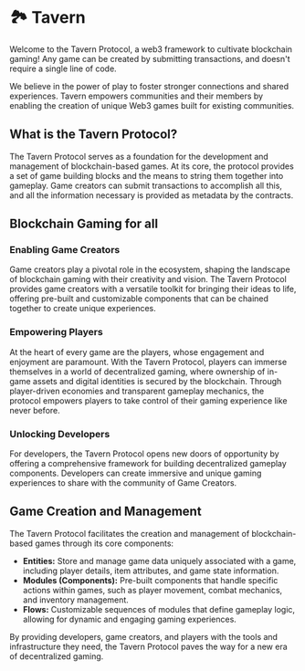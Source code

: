 # 🏞️ Tavern

Welcome to the Tavern Protocol, a web3 framework to cultivate blockchain gaming!  Any game can be created by submitting transactions, and doesn't require a single line of code. &#x20;

We believe in the power of play to foster stronger connections and shared experiences. Tavern empowers communities and their members by enabling the creation of  unique Web3 games built for existing communities. &#x20;

## What is the Tavern Protocol?

The Tavern Protocol serves as a foundation for the development and management of blockchain-based games. At its core, the protocol provides a set of game building blocks and the means to string them together into gameplay.  Game creators can submit transactions to accomplish all this, and all the information necessary is provided as metadata by the contracts.

## Blockchain Gaming for all

### Enabling Game Creators

Game creators play a pivotal role in the ecosystem, shaping the landscape of blockchain gaming with their creativity and vision. The Tavern Protocol provides game creators with a versatile toolkit for bringing their ideas to life, offering pre-built and customizable components that can be chained together to create unique experiences.

### Empowering Players

At the heart of every game are the players, whose engagement and enjoyment are paramount. With the Tavern Protocol, players can immerse themselves in a world of decentralized gaming, where ownership of in-game assets and digital identities is secured by the blockchain. Through player-driven economies and transparent gameplay mechanics, the protocol empowers players to take control of their gaming experience like never before.

### Unlocking Developers

For developers, the Tavern Protocol opens new doors of opportunity by offering a comprehensive framework for building decentralized gameplay components.  Developers can create immersive and unique gaming experiences to share with the community of Game Creators.

## Game Creation and Management

The Tavern Protocol facilitates the creation and management of blockchain-based games through its core components:

* **Entities:** Store and manage game data uniquely associated with a game, including player details, item attributes, and game state information.
* **Modules (Components):** Pre-built components that handle specific actions within games, such as player movement, combat mechanics, and inventory management.
* **Flows:** Customizable sequences of modules that define gameplay logic, allowing for dynamic and engaging gaming experiences.

By providing developers, game creators, and players with the tools and infrastructure they need, the Tavern Protocol paves the way for a new era of decentralized gaming.
